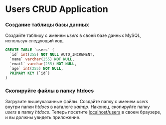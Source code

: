 # Users CRUD Application

### ****Создание таблицы базы данных****

Создайте таблицу с именем *users* в своей базе данных MySQL, используя следующий код.

```sql
CREATE TABLE `users` (
  `id` int(255) NOT NULL AUTO_INCREMENT,
  `name` varchar(255) NOT NULL,
  `email` varchar(255) NOT NULL,
  `age` int(255) NOT NULL,
  PRIMARY KEY (`id`)
)
```

### ****Скопируйте файлы в папку htdocs****

Загрузите вышеуказанные файлы. Создайте папку с именем *users* внутри папки *htdocs* в каталоге *xampp*. Наконец, скопируйте папку *users* в папку *htdocs*. Теперь посетите [localhost/users](http://localhost/users) в своем браузере, и вы должны увидеть приложение.
